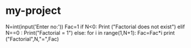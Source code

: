 # my-project
N=int(input('Enter no:'))
Fac=1
if N<0:
    Print ("Factorial does not exist")
elif N==0 :
    Print("Factorial = 1")
else:
    for i in range(1,N+1):
        Fac=Fac*i
    print ("Factorial",N,"=",Fac)
